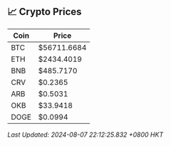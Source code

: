 ## 📈 Crypto Prices

| Coin | Price |
| ---- | ----- |
| BTC | $56711.6684 |
| ETH | $2434.4019 |
| BNB | $485.7170 |
| CRV | $0.2365 |
| ARB | $0.5031 |
| OKB | $33.9418 |
| DOGE | $0.0994 |

_Last Updated: 2024-08-07 22:12:25.832 +0800 HKT_